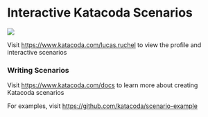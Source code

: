 # Interactive Katacoda Scenarios

[![](http://shields.katacoda.com/katacoda/lucas.ruchel/count.svg)](https://www.katacoda.com/lucas.ruchel "Get your profile on Katacoda.com")

Visit https://www.katacoda.com/lucas.ruchel to view the profile and interactive scenarios

### Writing Scenarios
Visit https://www.katacoda.com/docs to learn more about creating Katacoda scenarios

For examples, visit https://github.com/katacoda/scenario-example

